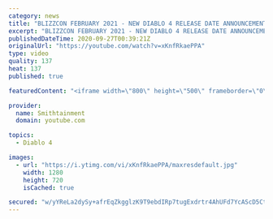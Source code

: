 ```yaml
---
category: news
title: "BLIZZCON FEBRUARY 2021 - NEW DIABLO 4 RELEASE DATE ANNOUNCEMENT"
excerpt: "BLIZZCON FEBRUARY 2021 - NEW DIABLO 4 RELEASE DATE ANNOUNCEMENT Blizzard Entertainment was forced to cancel its annual BlizzCon fan ..."
publishedDateTime: 2020-09-27T00:39:21Z
originalUrl: "https://youtube.com/watch?v=xKnfRkaePPA"
type: video
quality: 137
heat: 137
published: true

featuredContent: "<iframe width=\"800\" height=\"500\" frameborder=\"0\" src=\"https://www.youtube.com/embed/xKnfRkaePPA\" allow=\"accelerometer; autoplay; encrypted-media; gyroscope; picture-in-picture\" allowfullscreen></iframe>"

provider:
  name: Smithtainment
  domain: youtube.com

topics:
  - Diablo 4

images:
  - url: "https://i.ytimg.com/vi/xKnfRkaePPA/maxresdefault.jpg"
    width: 1280
    height: 720
    isCached: true

secured: "w/yYReLa2dySy+afrEqZkgglzK9T9ebdIRp7tugExdrtr4AhUFd7YcAScD5Ct59OaniTh8mu00Zm+FsbHOPyH/+IDd1m6WPLKeTvLuldqce3mnrFypR5JPq2iHP4/TE2e8AhrEAkToFsRiadlyMRdk0Q1wpIwbXdjeubwUyYaPpqH2tquc8GOTCxkVd1oQWwkqTS4bwppjBvIinLlDWKX9ExKpgwgjPEb/x9QIrL2kmKPpC7bn9xYXLlamnZJ43yAw/52ixkzEZECkAuKzEZjo7Z8G0IF6fFPv/DQt7+RNd2FiUUcjow+CPcgSD62GBa2yoHlyINEvG5GLvQpyA62hv0eBrw19iDhpj/vuXp5huOLj6IG9zfaWbvRtXhEfOWYxEw/261zan+aPa4oS6kUwIrnED9srG0FlTMxF2c0GY=;OHZKtrTdJOvQZx0E0qnMNQ=="
---
```


